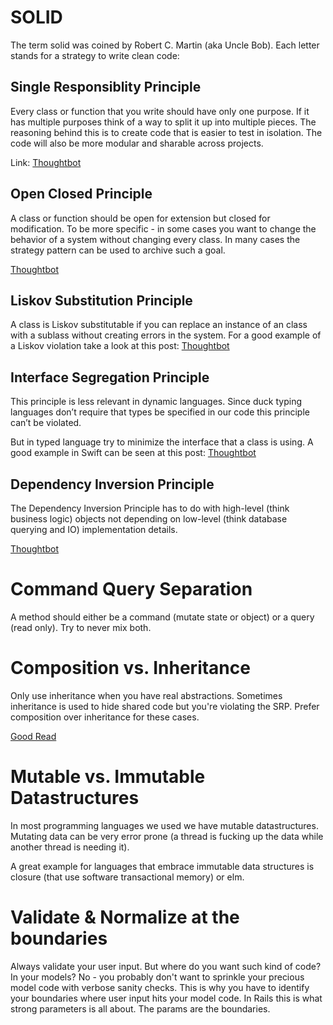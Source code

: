 # SOLID

The term solid was coined by Robert C. Martin (aka Uncle Bob). Each letter stands for a strategy to write clean code:

## Single Responsiblity Principle

Every class or function that you write should have only one purpose. If it has multiple purposes think of a way to split it up into multiple pieces. The reasoning behind this is to create code that is easier to test in isolation. The code will also be more modular and sharable across projects.

Link: [Thoughtbot](https://robots.thoughtbot.com/back-to-basics-solid)

## Open Closed Principle

A class or function should be open for extension but closed for modification. To be more specific - in some cases you want to change the behavior of a system without changing every class. In many cases the strategy pattern can be used to archive such a goal.

[Thoughtbot](https://robots.thoughtbot.com/back-to-basics-solid)

## Liskov Substitution Principle

A class is Liskov substitutable if you can replace an instance of an class with a sublass without creating errors in the system. For a good example of a Liskov violation take a look at this post: [Thoughtbot](https://robots.thoughtbot.com/back-to-basics-solid)

## Interface Segregation Principle

This principle is less relevant in dynamic languages. Since duck typing languages don’t require that types be specified in our code this principle can’t be violated.

But in typed language try to minimize the interface that a class is using. A good example in Swift can be seen at this post:
[Thoughtbot](https://robots.thoughtbot.com/back-to-basics-solid)

## Dependency Inversion Principle

The Dependency Inversion Principle has to do with high-level (think business logic) objects not depending on low-level (think database querying and IO) implementation details.

[Thoughtbot](https://robots.thoughtbot.com/back-to-basics-solid)

# Command Query Separation

A method should either be a command (mutate state or object) or a query (read only). Try to never mix both.

# Composition vs. Inheritance

Only use inheritance when you have real abstractions. Sometimes inheritance is used to hide shared code but you're violating the SRP. Prefer composition over inheritance for these cases.

[Good Read](https://www.thoughtworks.com/de/insights/blog/composition-vs-inheritance-how-choose)

# Mutable vs. Immutable Datastructures

In most programming languages we used we have mutable datastructures. Mutating data can be very error prone (a thread is fucking up the data while another thread is needing it).

A great example for languages that embrace immutable data structures is closure (that use software transactional memory) or elm.

# Validate & Normalize at the boundaries

Always validate your user input. But where do you want such kind of code? In your models? No - you probably don't want to sprinkle your precious model code with verbose sanity checks. This is why you have to identify your boundaries where user input hits your model code. In Rails this is what strong parameters is all about. The params are the boundaries.
